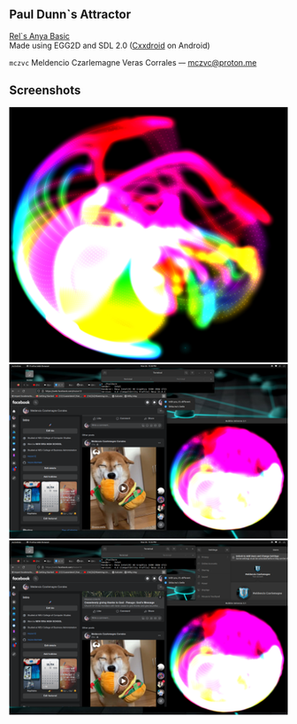 ## Paul Dunn`s Attractor
[Rel`s Anya Basic](https://web.facebook.com/AnyaBasic/posts/pfbid0gYgdjYdqtnKrx6QNRz9RdKuEoaPzfGmtaqdiTiNCb7LSkyh9VtfyNx7UCwyV5QwMl)<br>
Made using EGG2D and SDL 2.0 ([Cxxdroid](https://play.google.com/store/apps/details?id=ru.iiec.cxxdroid&hl=en&gl=US&pli=1) on Android)

`mczvc`
Meldencio Czarlemagne Veras Corrales ~~--~~ mczvc@proton.me

## Screenshots
![code](./Screenshot%20from%202022-11-21%2015-15-58.png)
![code](./Desktop/Screenshot%20from%202022-11-26%2021-28-38.png)
![code](./Desktop/Screenshot%20from%202022-11-26%2021-35-10.png)